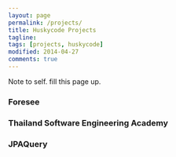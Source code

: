 ```yaml
---
layout: page
permalink: /projects/
title: Huskycode Projects 
tagline:  
tags: [projects, huskycode]
modified: 2014-04-27
comments: true
---
```

Note to self. fill this page up.

### Foresee

### Thailand Software Engineering Academy

### JPAQuery

